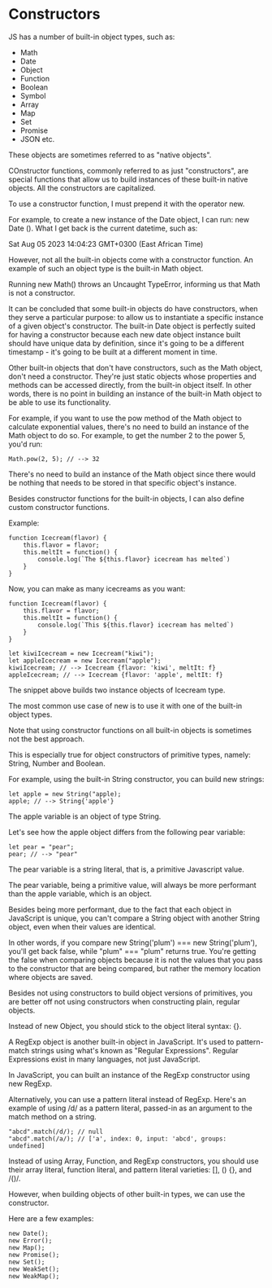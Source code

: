 # Constructors

JS has a number of built-in object types, such as:

- Math 
- Date
- Object
- Function
- Boolean
- Symbol
- Array
- Map
- Set
- Promise
- JSON etc.

These objects are sometimes referred to as "native objects".

COnstructor functions, commonly referred to as just "constructors", are special functions that allow us to build instances of these built-in native objects. All the constructors are capitalized.

To use a constructor function, I must prepend it with the operator new.

For example, to create a new instance of the Date object, I can run: new Date (). What I get back is the current datetime, such as:

Sat Aug 05 2023 14:04:23 GMT+0300 (East African Time)

However, not all the built-in objects come with a constructor function. An example of such an object type is the built-in Math object.

Running new Math() throws an Uncaught TypeError, informing us that Math is not a constructor.

It can be concluded that some built-in objects do have constructors, when they serve a particular purpose: to allow us to instantiate a specific instance of a given object's constructor. The built-in Date object is perfectly suited for having a constructor because each new date object instance built should have unique data by definition, since it's going to be a different timestamp - it's going to be built at a different moment in time.

Other built-in objects that don't have constructors, such as the Math object, don't need a constructor. They're just static objects whose properties and methods can be accessed directly, from the built-in object itself. In other words, there is no point in building an instance of the built-in Math object to be able to use its functionality.

For example, if you want to use the pow method of the Math object to calculate exponential values, there's no need to build an instance of the Math object to do so. For example, to get the number 2 to the power 5, you'd run:

```
Math.pow(2, 5); // --> 32
```

There's no need to build an instance of the Math object since there would be nothing that needs to be stored in that specific object's instance.

Besides constructor functions for the built-in objects, I can also define custom constructor functions.

Example:

```
function Icecream(flavor) {
    this.flavor = flavor;
    this.meltIt = function() {
        console.log(`The ${this.flavor} icecream has melted`)
    }
}
```

Now, you can make as many icecreams as you want:

```
function Icecream(flavor) {
    this.flavor = flavor;
    this.meltIt = function() {
        console.log(`This ${this.flavor} icecream has melted`)
    }
}

let kiwiIcecream = new Icecream("kiwi");
let appleIcecream = new Icecream("apple");
kiwiIcecream; // --> Icecream {flavor: 'kiwi', meltIt: f}
appleIcecream; // --> Icecream {flavor: 'apple', meltIt: f}
```

The snippet above builds two instance objects of Icecream type.

The most common use case of new is to use it with one of the built-in object types.

Note that using constructor functions on all built-in objects is sometimes not the best approach.

This is especially true for object constructors of primitive types, namely: String, Number and Boolean.

For example, using the built-in String constructor, you can build new strings:

```
let apple = new String("apple);
apple; // --> String{'apple'}
```

The apple variable is an object of type String.

Let's see how the apple object differs from the following pear variable:

```
let pear = "pear";
pear; // --> "pear"
```

The pear variable is a string literal, that is, a primitive Javascript value.

The pear variable, being a primitive value, will always be more performant than the apple variable, which is an object.

Besides being more performant, due to the fact that each object in JavaScript is unique, you can't compare a String object with another String object, even when their values are identical.

In other words, if you compare new String('plum') === new String('plum'), you'll get back false, while "plum" === "plum" returns true. You're getting the false when comparing objects because it is not the values that you pass to the constructor that are being compared, but rather the memory location where objects are saved.

Besides not using constructors to build object versions of primitives, you are better off not using constructors when constructing plain, regular objects.

Instead of new Object, you should stick to the object literal syntax: {}.

A RegExp object is another built-in object in JavaScript. It's used to pattern-match strings using what's known as "Regular Expressions". Regular Expressions exist in many languages, not just JavaScript.

In JavaScript, you can built an instance of the RegExp constructor using new RegExp. 

Alternatively, you can use a pattern literal instead of RegExp. Here's an example of using /d/ as a pattern literal, passed-in as an argument to the match method on a string.

```
"abcd".match(/d/); // null
"abcd".match(/a/); // ['a', index: 0, input: 'abcd', groups: undefined]
```

Instead of using Array, Function, and RegExp constructors, you should use their array literal, function literal, and pattern literal varieties: [], () {}, and /()/.

However, when building objects of other built-in types, we can use the constructor.

Here are a few examples:

```
new Date();
new Error();
new Map();
new Promise();
new Set();
new WeakSet();
new WeakMap();
```